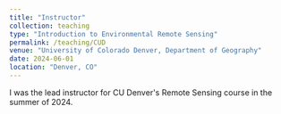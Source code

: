 ```yaml
---
title: "Instructor"
collection: teaching
type: "Introduction to Environmental Remote Sensing"
permalink: /teaching/CUD
venue: "University of Colorado Denver, Department of Geography"
date: 2024-06-01
location: "Denver, CO"
---
```


I was the lead instructor for CU Denver's Remote Sensing course in the summer of 2024.

